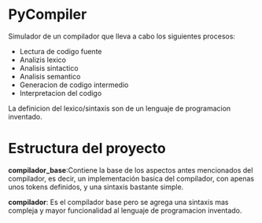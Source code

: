# PyCompiler

Simulador de un compilador que lleva a cabo los siguientes procesos:

- Lectura de codigo fuente
- Analizis lexico
- Analisis sintactico
- Analisis semantico
- Generacion de codigo intermedio
- Interpretacion del codigo

La definicion del lexico/sintaxis son de un lenguaje de programacion inventado.

# Estructura del proyecto

**compilador_base**:Contiene la base de los aspectos antes mencionados del compilador, es decir, un implementación basica del compilador, con apenas unos tokens definidos, y una sintaxis bastante simple.

**compilador**: Es el compilador base pero se agrega una sintaxis mas compleja y mayor funcionalidad al lenguaje de programacion inventado.
